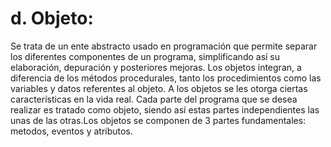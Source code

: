 # d. Objeto:

Se trata de un ente abstracto usado en programación que permite separar los diferentes componentes de un programa, simplificando así su elaboración, depuración y posteriores mejoras.
Los objetos integran, a diferencia de los métodos procedurales, tanto los procedimientos como las variables y datos referentes al objeto.
A los objetos se les otorga ciertas características en la vida real. Cada parte del programa que se desea realizar es tratado como objeto, siendo así estas partes independientes las unas de las otras.Los objetos se componen de 3 partes fundamentales: metodos, eventos y atributos.
